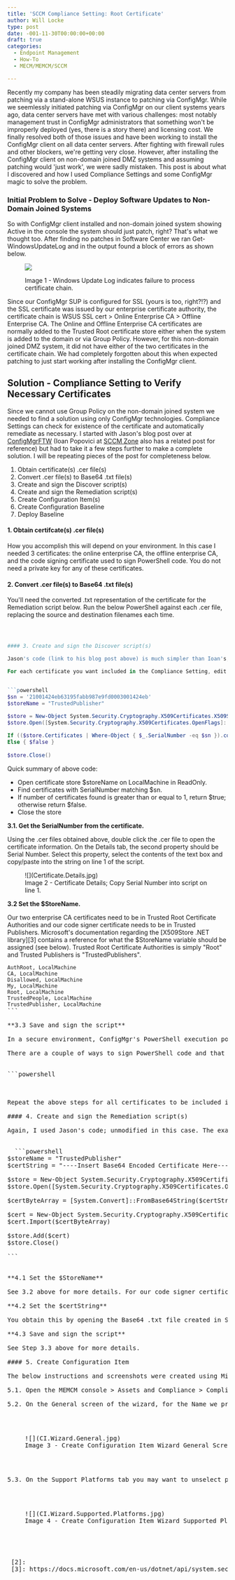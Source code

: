 ```yaml
---
title: 'SCCM Compliance Setting: Root Certificate'
author: Will Locke
type: post
date: -001-11-30T00:00:00+00:00
draft: true
categories:
  - Endpoint Management
  - How-To
  - MECM/MEMCM/SCCM

---
```

Recently my company has been steadily migrating data center servers from patching via a stand-alone WSUS instance to patching via ConfigMgr. While we seemlessly initiated patching via ConfigMgr on our client systems years ago, data center servers have met with various challenges: most notably management trust in ConfigMgr administrators that something won't be improperly deployed (yes, there is a story there) and licensing cost. We finally resolved both of those issues and have been working to install the ConfigMgr client on all data center servers. After fighting with firewall rules and other blockers, we're getting very close. However, after installing the ConfigMgr client on non-domain joined DMZ systems and assuming patching would 'just work', we were sadly mistaken. This post is about what I discovered and how I used Compliance Settings and some ConfigMgr magic to solve the problem.

### Initial Problem to Solve - Deploy Software Updates to Non-Domain Joined Systems

So with ConfigMgr client installed and non-domain joined system showing Active in the console the system should just patch, right? That's what we thought too. After finding no patches in Software Center we ran Get-WindowsUpdateLog and in the output found a block of errors as shown below.<figure class="wp-block-image size-large">

![](WSUS.Log_.Error_-1024x122.png) <figcaption>Image 1 - Windows Update Log indicates failure to process certificate chain.</figcaption></figure> 

Since our ConfigMgr SUP is configured for SSL (yours is too, right?!?) and the SSL certificate was issued by our enterprise certificate authority, the certificate chain is WSUS SSL cert > Online Enterprise CA > Offline Enterprise CA. The Online and Offline Enterprise CA certificates are normally added to the Trusted Root certificate store either when the system is added to the domain or via Group Policy. However, for this non-domain joined DMZ system, it did not have either of the two certificates in the certificate chain. We had completely forgotten about this when expected patching to just start working after installing the ConfigMgr client.

## Solution - Compliance Setting to Verify Necessary Certificates

Since we cannot use Group Policy on the non-domain joined system we needed to find a solution using only ConfigMgr technologies. Compliance Settings can check for existence of the certificate and automatically remediate as necessary. I started with Jason's blog post over at [ConfigMgrFTW](https://home.configmgrftw.com/certificate-deployment-with-configmgr/) (Ioan Popovici at [SCCM Zone](https://sccm-zone.com/installing-a-certificate-with-sccm-configuration-items-53832b099c51) also has a related post for reference) but had to take it a few steps further to make a complete solution. I will be repeating pieces of the post for completeness below.

  1. Obtain certificate(s) .cer file(s)
  2. Convert .cer file(s) to Base64 .txt file(s)
  3. Create and sign the Discover script(s)
  4. Create and sign the Remediation script(s)
  5. Create Configuration Item(s)
  6. Create Configuration Baseline
  7. Deploy Baseline

#### 1. Obtain certifcate(s) .cer file(s)

How you accomplish this will depend on your environment. In this case I needed 3 certificates: the online enterprise CA, the offline enterprise CA, and the code signing certificate used to sign PowerShell code. You do not need a private key for any of these certificates.

#### 2. Convert .cer file(s) to Base64 .txt file(s)

You'll need the converted .txt representation of the certificate for the Remediation script below. Run the below PowerShell against each .cer file, replacing the source and destination filenames each time.


```powershell



#### 3. Create and sign the Discover script(s)

Jason's code (link to his blog post above) is much simpler than Ioan's, so I will be using a slight modification of his code for this. I needed to modify his code because he had it outputting the count of certificates found, but the option to apply a Remediation script was greyed out in SCCM when I used a data type other than boolean. It was a simple enough modification to get the count and pass back $true if greater than 0 or $false if not.

For each certificate you want included in the Compliance Setting, edit the below code, save the script, and finally sign the script with your code signing certificate. The examples and screenshots below are for our code signing certificate which we want in the Trusted Publishers certificate store.


```powershell
$sn = '21001424eb63195fabb987e9fd0003001424eb'
$storeName = "TrustedPublisher"
 
$store = New-Object System.Security.Cryptography.X509Certificates.X509Store $storeName, LocalMachine
$store.Open([System.Security.Cryptography.X509Certificates.OpenFlags]::ReadOnly)

If (($store.Certificates | Where-Object { $_.SerialNumber -eq $sn }).count -ge 1) { $true }
Else { $false }
 
$store.Close()
```


Quick summary of above code:

  * Open certificate store $storeName on LocalMachine in ReadOnly. 
  * Find certificates with SerialNumber matching $sn.
  * If number of certificates found is greater than or equal to 1, return $true; otherwise return $false.
  * Close the store

**3.1. Get the SerialNumber from the certificate.**

Using the .cer files obtained above, double click the .cer file to open the certificate information. On the Details tab, the second property should be Serial Number. Select this property, select the contents of the text box and copy/paste into the string on line 1 of the script.

<div class="wp-block-image">
  <figure class="aligncenter size-large">![](Certificate.Details.jpg)<figcaption>Image 2 - Certificate Details; Copy Serial Number into script on line 1.</figcaption></figure>
</div>

**3.2 Set the $StoreName.**

Our two enterprise CA certificates need to be in Trusted Root Certificate Authorities and our code signer certificate needs to be in Trusted Publishers. Microsoft's documentation regarding the [X509Store .NET library][3] contains a reference for what the $StoreName variable should be assigned (see below). Trusted Root Certificate Authorities is simply "Root" and Trusted Publishers is "TrustedPublishers". 

<pre class="wp-block-code"><code>AuthRoot, LocalMachine
CA, LocalMachine
Disallowed, LocalMachine
My, LocalMachine
Root, LocalMachine
TrustedPeople, LocalMachine
TrustedPublisher, LocalMachine</code>
```

**3.3 Save and sign the script**

In a secure environment, ConfigMgr's PowerShell execution policy should be set to "All Signed" in the Computer Agent Client Settings. This requires all PowerShell scripts used for Compliance Settings, Global Conditions and Application Detection Methods to be properly signed. If your ConfigMgr PowerShell execution policy is set to Bypass, you can skip this step.

There are a couple of ways to sign PowerShell code and that is not the focus of this topic so I'm not going to go into a lot of detail. I personally highly recommend Sapien's PowerShell Studio as it signs scripts I write for me. However assuming you have the codesigning certificate (with private key) in your personal certificate store, you could use a simple PowerShell method like below to sign your scripts.


```powershell



Repeat the above steps for all certificates to be included in the Compliance Setting.

#### 4. Create and sign the Remediation script(s)

Again, I used Jason's code; unmodified in this case. The example and screenshots are still for the code signing certificate as in step 3.


  ```powershell 
$storeName = "TrustedPublisher"
$certString = "----Insert Base64 Encoded Certificate Here----"
 
$store = New-Object System.Security.Cryptography.X509Certificates.X509Store $storeName, LocalMachine
$store.Open([System.Security.Cryptography.X509Certificates.OpenFlags]::ReadWrite)
 
$certByteArray = [System.Convert]::FromBase64String($certString)
 
$cert = New-Object System.Security.Cryptography.X509Certificates.X509Certificate2
$cert.Import($certByteArray)
 
$store.Add($cert)
$store.Close()

```


**4.1 Set the $StoreName**

See 3.2 above for more details. For our code signer certificate we need TrustedPublisher.

**4.2 Set the $certString**

You obtain this by opening the Base64 .txt file created in Step 2 and copying the entire contents of that file into the variable on line 2 of the script.

**4.3 Save and sign the script**

See Step 3.3 above for more details.

#### 5. Create Configuration Item

The below instructions and screenshots were created using Microsoft Endpoint Manager 1910. There may be some differences between past or future versions.

5.1. Open the MEMCM console > Assets and Compliance > Compliance Settings > Configuration Items > (Right Click) Create Configuration Item

5.2. On the General screen of the wizard, for the Name we preface ours based on purpose or type so in this case "Certificate - Trusted Publisher Task_CodeSigner". The remaining items on this screen can be left default. Click Next.

<div class="wp-block-image">
  <figure class="aligncenter size-large">![](CI.Wizard.General.jpg)<figcaption>Image 3 - Create Configuration Item Wizard General Screen</figcaption></figure>
</div>

5.3. On the Support Platforms tab you may want to unselect platforms where the code won't run such as XP, Vista and 2003 (but you shouldn't have any of these left anyway, right?). I haven't validated whether the code uses anything that won't work on Windows 7/Server 2008 R2 or not. Click Next.

<div class="wp-block-image">
  <figure class="aligncenter size-large">![](CI.Wizard.Supported.Platforms.jpg)<figcaption>Image 4 - Create Configuration Item Wizard Supported Platforms</figcaption></figure>
</div>

 
 [2]: 
 [3]: https://docs.microsoft.com/en-us/dotnet/api/system.security.cryptography.x509certificates.x509store.name?view=netframework-4.8
